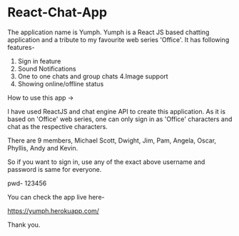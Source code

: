 # React-Chat-App

The application name is Yumph. Yumph is a React JS based chatting application and a tribute to my favourite web series 'Office'. It has following features-

1. Sign in feature
2. Sound Notifications
3. One to one chats and group chats
4.Image support
5. Showing online/offline status

How to use this app ->

I have used ReactJS and chat engine API to create this application.
As it is based on 'Office' web series, one can only sign in as 'Office' characters and chat as the respective characters.

There are 9 members,
Michael Scott, Dwight, Jim, Pam, Angela, Oscar, Phyllis, Andy and Kevin.

So if you want to sign in, use any of the exact above username and password is same for everyone.

pwd- 123456


You can check the app live here-

https://yumph.herokuapp.com/

Thank you.
